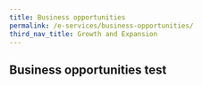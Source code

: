 ```yaml
---
title: Business opportunities
permalink: /e-services/business-opportunities/
third_nav_title: Growth and Expansion
---
```


## Business opportunities test

